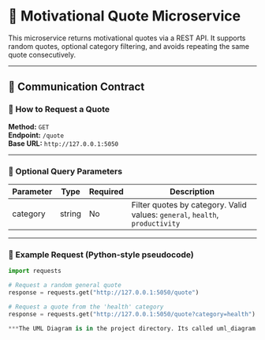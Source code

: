 # 🧠 Motivational Quote Microservice

This microservice returns motivational quotes via a REST API. It supports random quotes, optional category filtering, and avoids repeating the same quote consecutively.

---

## 📡 Communication Contract

### 🔌 How to Request a Quote

**Method:** `GET`  
**Endpoint:** `/quote`  
**Base URL:** `http://127.0.0.1:5050`

---

### 🔧 Optional Query Parameters

| Parameter | Type   | Required | Description                                                |
|-----------|--------|----------|------------------------------------------------------------|
| category  | string | No       | Filter quotes by category. Valid values: `general`, `health`, `productivity` |

---

### 📍 Example Request (Python-style pseudocode)

```python
import requests

# Request a random general quote
response = requests.get("http://127.0.0.1:5050/quote")

# Request a quote from the 'health' category
response = requests.get("http://127.0.0.1:5050/quote?category=health")

***The UML Diagram is in the project directory. Its called uml_diagram.png
